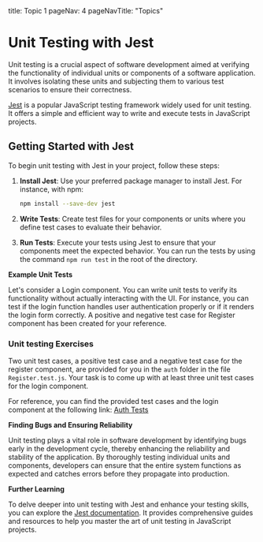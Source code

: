 <frontmatter>
  title: Topic 1
  pageNav: 4
  pageNavTitle: "Topics"
</frontmatter>

<br>

# Unit Testing with Jest

Unit testing is a crucial aspect of software development aimed at verifying the functionality of individual units or components of a software application. It involves isolating these units and subjecting them to various test scenarios to ensure their correctness.

[Jest](https://jestjs.io/) is a popular JavaScript testing framework widely used for unit testing. It offers a simple and efficient way to write and execute tests in JavaScript projects.

## Getting Started with Jest

To begin unit testing with Jest in your project, follow these steps:

1. **Install Jest**: Use your preferred package manager to install Jest. For instance, with npm:

   ```bash
   npm install --save-dev jest
   ```

2. **Write Tests**: Create test files for your components or units where you define test cases to evaluate their behavior.

3. **Run Tests**: Execute your tests using Jest to ensure that your components meet the expected behavior. You can run the tests by using the command `npm run test` in the root of the directory.

**Example Unit Tests**

Let's consider a Login component. You can write unit tests to verify its functionality without actually interacting with the UI. For instance, you can test if the login function handles user authentication properly or if it renders the login form correctly. A positive and negative test case for Register component has been created for your reference.

<panel type="primary" header="Exercises">
  <h3>Unit testing Exercises</h3>
  <p>Two unit test cases, a positive test case and a negative test case for the register component, are provided for you in the <code>auth</code> folder in the file <code>Register.test.js</code>. Your task is to come up with at least three unit test cases for the login component.</p>
  <p>For reference, you can find the provided test cases and the login component at the following link: <a href="https://github.com/rahulprasad01/ecom/tree/main/client/src/pages/Auth">Auth Tests</a></p>
</panel>

**Finding Bugs and Ensuring Reliability**

Unit testing plays a vital role in software development by identifying bugs early in the development cycle, thereby enhancing the reliability and stability of the application. By thoroughly testing individual units and components, developers can ensure that the entire system functions as expected and catches errors before they propagate into production.

**Further Learning**

To delve deeper into unit testing with Jest and enhance your testing skills, you can explore the [Jest documentation](https://jestjs.io/docs/getting-started). It provides comprehensive guides and resources to help you master the art of unit testing in JavaScript projects.
